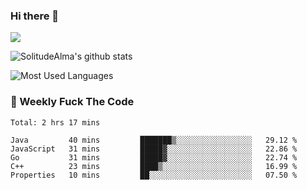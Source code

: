### Hi there 👋

<p>
  <a href="https://count.getloli.com/"><img src="https://count.getloli.com/get/@:solitudealma"></a>
</p>

![SolitudeAlma's github stats](https://github-readme-stats.vercel.app/api?username=solitudealma&show_icons=true&theme=radical)

![Most Used Languages](https://github-readme-stats.vercel.app/api/top-langs/?username=solitudealma&layout=compact&hide_border=true&theme=dark)
<!-- ![visitors](https://visitor-badge.glitch.me/badge?page_id=solitudealma.solitudealma.id) -->


### :dart: Weekly Fuck The Code

<!--START_SECTION:waka-->
```text
Total: 2 hrs 17 mins

Java         40 mins         ███████▒░░░░░░░░░░░░░░░░░   29.12 % 
JavaScript   31 mins         █████▓░░░░░░░░░░░░░░░░░░░   22.86 % 
Go           31 mins         █████▓░░░░░░░░░░░░░░░░░░░   22.74 % 
C++          23 mins         ████▒░░░░░░░░░░░░░░░░░░░░   16.99 % 
Properties   10 mins         ██░░░░░░░░░░░░░░░░░░░░░░░   07.50 % 
```
<!--END_SECTION:waka-->
